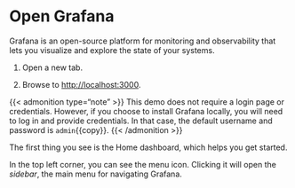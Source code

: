 # Open Grafana

Grafana is an open-source platform for monitoring and observability that lets you visualize and explore the state of your systems.

1. Open a new tab.

1. Browse to [http://localhost:3000]({{TRAFFIC_HOST1_3000}}).

{{< admonition type=“note” >}}
This demo does not require a login page or credentials. However, if you choose to install Grafana locally, you will need to log in and provide credentials. In that case, the default username and password is `admin`{{copy}}.
{{< /admonition >}}

The first thing you see is the Home dashboard, which helps you get started.

In the top left corner, you can see the menu icon. Clicking it will open the _sidebar_, the main menu for navigating Grafana.

